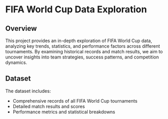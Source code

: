 # FIFA World Cup Data Exploration

## Overview
This project provides an in-depth exploration of FIFA World Cup data, analyzing key trends, statistics, and performance factors across different tournaments. By examining historical records and match results, we aim to uncover insights into team strategies, success patterns, and competition dynamics.

## Dataset
The dataset includes:
- Comprehensive records of all FIFA World Cup tournaments
- Detailed match results and scores
- Performance metrics and statistical breakdowns
